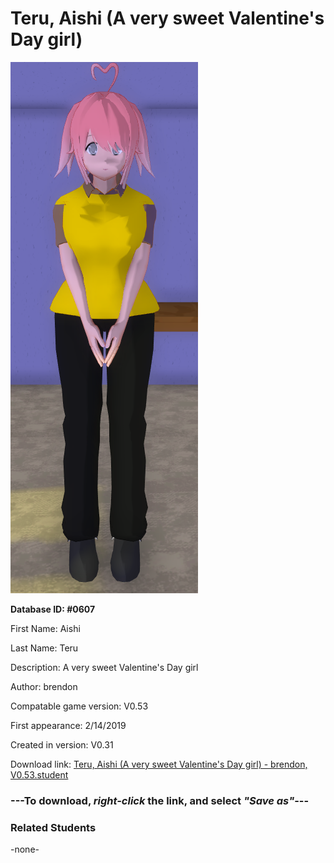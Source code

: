 # Teru, Aishi (A very sweet Valentine's Day girl)

<img src="../../Files/Images/Teru, Aishi (A very sweet Valentine's Day girl).png" title="Teru, Aishi (A very sweet Valentine's Day girl) - brendon, V0.53">

**Database ID: #0607**

First Name: Aishi

Last Name: Teru

Description: A very sweet Valentine's Day girl

Author: brendon

Compatable game version: V0.53

First appearance: 2/14/2019

Created in version: V0.31

Download link: <a href="https://raw.githubusercontent.com/Arbiter1223/Daigaku-Gurashi-Custom-Students/master/Files/Student%20Files/Teru%2C%20Aishi%20(A%20very%20sweet%20Valentine's%20Day%20girl)%20-%20brendon%2C%20V0.53.student">Teru, Aishi (A very sweet Valentine's Day girl) - brendon, V0.53.student</a>

### ---**To download, _right-click_ the link, and select _"Save as"_**---

### Related Students

-none-
